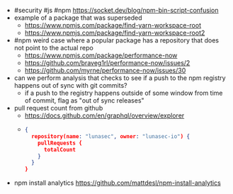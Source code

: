 - #security #js #npm https://socket.dev/blog/npm-bin-script-confusion
- example of a package that was superseded
	- https://www.npmjs.com/package/find-yarn-workspace-root
	- https://www.npmjs.com/package/find-yarn-workspace-root2
- #npm weird case where a popular package has a repository that does not point to the actual repo
	- https://www.npmjs.com/package/performance-now
	- https://github.com/braveg1rl/performance-now/issues/2
	- https://github.com/myrne/performance-now/issues/30
- can we perform analysis that checks to see if a push to the npm registry happens out of sync with git commits?
	- if a push to the registry happens outside of some window from time of commit, flag as "out of sync releases"
- pull request count from github
	- https://docs.github.com/en/graphql/overview/explorer
	- ```json
	  {
	    repository(name: "lunasec", owner: "lunasec-io") {
	      pullRequests {
	        totalCount
	      }
	    }
	  }
	  ```
- npm install analytics https://github.com/mattdesl/npm-install-analytics